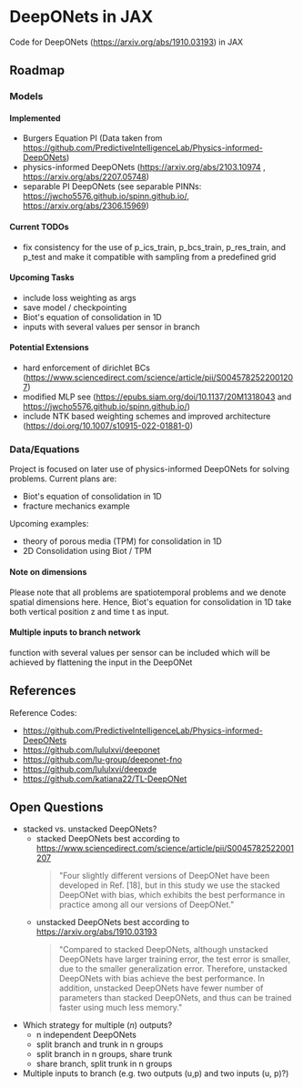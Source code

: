 # DeepONets in JAX

Code for DeepONets (https://arxiv.org/abs/1910.03193) in JAX 

## Roadmap

### Models

#### Implemented
* Burgers Equation PI (Data taken from https://github.com/PredictiveIntelligenceLab/Physics-informed-DeepONets)
* physics-informed DeepONets (https://arxiv.org/abs/2103.10974 ,  https://arxiv.org/abs/2207.05748)
* separable PI DeepONets (see separable PINNs: https://jwcho5576.github.io/spinn.github.io/, https://arxiv.org/abs/2306.15969)

#### Current TODOs
* fix consistency for the use of p_ics_train, p_bcs_train, p_res_train, and p_test and make it compatible with sampling from a predefined grid

#### Upcoming Tasks
* include loss weighting as args
* save model / checkpointing
* Biot's equation of consolidation in 1D
* inputs with several values per sensor in branch

#### Potential Extensions
* hard enforcement of dirichlet BCs (https://www.sciencedirect.com/science/article/pii/S0045782522001207)
* modified MLP see (https://epubs.siam.org/doi/10.1137/20M1318043 and https://jwcho5576.github.io/spinn.github.io/)
* include NTK based weighting schemes and improved architecture (https://doi.org/10.1007/s10915-022-01881-0)

### Data/Equations
Project is focused on later use of physics-informed DeepONets for solving problems. Current plans are:
* Biot's equation of consolidation in 1D
* fracture mechanics example

Upcoming examples:
* theory of porous media (TPM) for consolidation in 1D
* 2D Consolidation using Biot / TPM

#### Note on dimensions
Please note that all problems are spatiotemporal problems and we denote spatial dimensions here. Hence, Biot's equation for consolidation in 1D take both vertical position z and time t as input.

#### Multiple inputs to branch network
function with several values per sensor can be included which will be achieved by flattening the input in the DeepONet 

## References

Reference Codes: 
* https://github.com/PredictiveIntelligenceLab/Physics-informed-DeepONets
* https://github.com/lululxvi/deeponet
* https://github.com/lu-group/deeponet-fno
* https://github.com/lululxvi/deepxde
* https://github.com/katiana22/TL-DeepONet

## Open Questions
* stacked vs. unstacked DeepONets?
  * stacked DeepONets best according to https://www.sciencedirect.com/science/article/pii/S0045782522001207
    > "Four slightly different versions of DeepONet have been developed in Ref. [18], but in this study we use the stacked DeepONet with bias, which exhibits the best performance in practice among all our versions of DeepONet."
  * unstacked DeepONets best according to https://arxiv.org/abs/1910.03193
    > "Compared to stacked DeepONets, although unstacked DeepONets have larger training error, the test error is smaller, due to the smaller generalization error. Therefore, unstacked DeepONets with bias achieve the best performance. In addition, unstacked DeepONets have fewer number of parameters than stacked DeepONets, and thus can be trained faster using much less memory."
* Which strategy for multiple ($n$) outputs?
  * n independent DeepONets
  * split branch and trunk in n groups
  * split branch in n groups, share trunk
  * share branch, split trunk in n groups
* Multiple inputs to branch (e.g. two outputs (u,p) and two inputs (u, p)?)